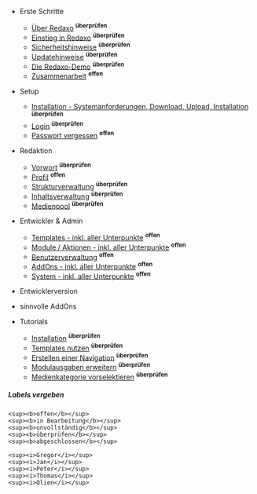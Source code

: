 - Erste Schritte
    - [Über Redaxo](/{{path}}/{{version}}/ueber-redaxo) <sup><b>überprüfen</b></sup>
    - [Einstieg in Redaxo](/{{path}}/{{version}}/einstieg) <sup><b>überprüfen</b></sup>
    - [Sicherheitshinweise](/{{path}}/{{version}}/sicherheitshinweise) <sup><b>überprüfen</b></sup>
    - [Updatehinweise](/{{path}}/{{version}}/updatehinweise) <sup><b>überprüfen</b></sup>
    - [Die Redaxo-Demo](/{{path}}/{{version}}/demo) <sup><b>überprüfen</b></sup>
    - [Zusammenarbeit](/{{path}}/{{version}}/zusammenarbeit) <sup><b>offen</b></sup>

- Setup
    - [Installation - Systemanforderungen, Download, Upload, Installation](/{{path}}/{{version}}/installation) <sup><b>überprüfen</b></sup>
    - [Login](/{{path}}/{{version}}/login) <sup><b>überprüfen</b></sup>
    - [Passwort vergessen](/{{path}}/{{version}}/passwort-vergessen) <sup><b>offen</b></sup>

- Redaktion
    - [Vorwort](/{{path}}/{{version}}/redaktion-vorwort) <sup><b>überprüfen</b></sup>
    - [Profil](/{{path}}/{{version}}/profil) <sup><b>offen</b></sup>
    - [Strukturverwaltung](/{{path}}/{{version}}/strukturverwaltung) <sup><b>überprüfen</b></sup>
    - [Inhaltsverwaltung](/{{path}}/{{version}}/inhaltsverwaltung) <sup><b>überprüfen</b></sup>
    - [Medienpool](/{{path}}/{{version}}/medienpool) <sup><b>überprüfen</b></sup>

- Entwickler & Admin
    - [Templates - inkl. aller Unterpunkte](/{{path}}/{{version}}/templates) <sup><b>offen</b></sup>
    - [Module / Aktionen - inkl. aller Unterpunkte](/{{path}}/{{version}}/module-aktionen) <sup><b>offen</b></sup>
    - [Benutzerverwaltung](/{{path}}/{{version}}/benutzerverwaltung) <sup><b>offen</b></sup>
    - [AddOns - inkl. aller Unterpunkte](/{{path}}/{{version}}/addons) <sup><b>offen</b></sup>
    - [System - inkl. aller Unterpunkte](/{{path}}/{{version}}/system) <sup><b>offen</b></sup>

- Entwicklerversion

- sinnvolle AddOns

- Tutorials
    - [Installation](/{{path}}/{{version}}/tutorial-installation) <sup><b>überprüfen</b></sup>
    - [Templates nutzen](/{{path}}/{{version}}/tutorial-templates) <sup><b>überprüfen</b></sup>
    - [Erstellen einer Navigation](/{{path}}/{{version}}/tutorial-templates) <sup><b>überprüfen</b></sup>
    - [Modulausgaben erweitern](/{{path}}/{{version}}/tutorial-modulausgaben) <sup><b>überprüfen</b></sup>
    - [Medienkategorie vorselektieren](/{{path}}/{{version}}/tutorial-medienkategorie-vorselektieren) <sup><b>überprüfen</b></sup>
    


##### Labels vergeben

```
<sup><b>offen</b></sup>
<sup><b>in Bearbeitung</b></sup>
<sup><b>unvollständig</b></sup>
<sup><b>überprüfen</b></sup>
<sup><b>abgeschlossen</b></sup>

<sup><i>Gregor</i></sup>
<sup><i>Jan</i></sup>
<sup><i>Peter</i></sup>
<sup><i>Thomas</i></sup>
<sup><i>Olien</i></sup>
```
